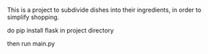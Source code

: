 This is a project to subdivide dishes into their ingredients, in order to simplify shopping.

do pip install flask in project directory

then run main.py
